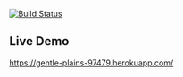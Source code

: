 [![Build Status](https://travis-ci.org/Skyller360/swipe-it.svg?branch=master)](https://travis-ci.org/Skyller360/swipe-it)

## Live Demo

https://gentle-plains-97479.herokuapp.com/

